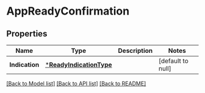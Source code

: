# AppReadyConfirmation

## Properties
Name | Type | Description | Notes
------------ | ------------- | ------------- | -------------
**Indication** | [***ReadyIndicationType**](ReadyIndicationType.md) |  | [default to null]

[[Back to Model list]](../README.md#documentation-for-models) [[Back to API list]](../README.md#documentation-for-api-endpoints) [[Back to README]](../README.md)


